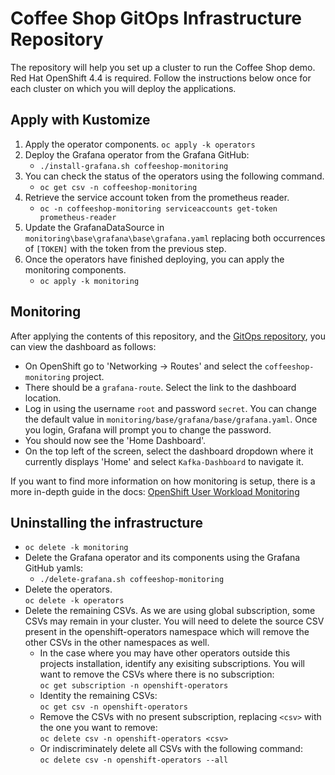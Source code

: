 # Coffee Shop GitOps Infrastructure Repository

The repository will help you set up a cluster to run the Coffee Shop demo. Red Hat OpenShift 4.4 is required. Follow the instructions below once for each cluster on which you will deploy the applications.  

## Apply with Kustomize

1. Apply the operator components. 
   `oc apply -k operators`
1. Deploy the Grafana operator from the Grafana GitHub:
   * `./install-grafana.sh coffeeshop-monitoring`
1. You can check the status of the operators using the following command.
   * `oc get csv -n coffeeshop-monitoring`
1. Retrieve the service account token from the prometheus reader.
   * `oc -n coffeeshop-monitoring serviceaccounts get-token prometheus-reader`
1. Update the GrafanaDataSource in `monitoring\base\grafana\base\grafana.yaml` replacing both occurrences of `[TOKEN]` with the token from the previous step.
1. Once the operators have finished deploying, you can apply the monitoring components.
   * `oc apply -k monitoring`

## Monitoring

After applying the contents of this repository, and the [GitOps repository](https://github.com/ibm-icpa-coffeeshop/gitops-dev), you can view the dashboard as follows:

* On OpenShift go to 'Networking -> Routes' and select the `coffeeshop-monitoring` project.
* There should be a `grafana-route`. Select the link to the dashboard location.
* Log in using the username `root` and password `secret`. You can change the default value in `monitoring/base/grafana/base/grafana.yaml`. Once you login, Grafana will prompt you to change the password.
* You should now see the 'Home Dashboard'.
* On the top left of the screen, select the dashboard dropdown where it currently displays 'Home' and select `Kafka-Dashboard` to navigate it.

If you want to find more information on how monitoring is setup, there is a more in-depth guide in the docs: <a href="docs/openshift-user-workload-monitoring">OpenShift User Workload Monitoring</a>

## Uninstalling the infrastructure

* `oc delete -k monitoring`
* Delete the Grafana operator and its components using the Grafana GitHub yamls:
   * `./delete-grafana.sh coffeeshop-monitoring`
* Delete the operators.   
  `oc delete -k operators` 
* Delete the remaining CSVs. As we are using global subscription, some CSVs may remain in your cluster. You will need to delete the source CSV present in the openshift-operators namespace which will remove the other CSVs in the other namespaces as well.
  * In the case where you may have other operators outside this projects installation, identify any exisiting subscriptions. You will want to remove the CSVs where there is no subscription:  
  `oc get subscription -n openshift-operators`
  * Identity the remaining CSVs:  
  `oc get csv -n openshift-operators`  
  * Remove the CSVs with no present subscription, replacing `<csv>` with the one you want to remove:  
  `oc delete csv -n openshift-operators <csv>`
  * Or indiscriminately delete all CSVs with the following command:  
  `oc delete csv -n openshift-operators --all`
